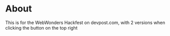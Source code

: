 # About

This is for the WebWonders Hackfest on devpost.com, with 2 versions when clicking the button on the top right
